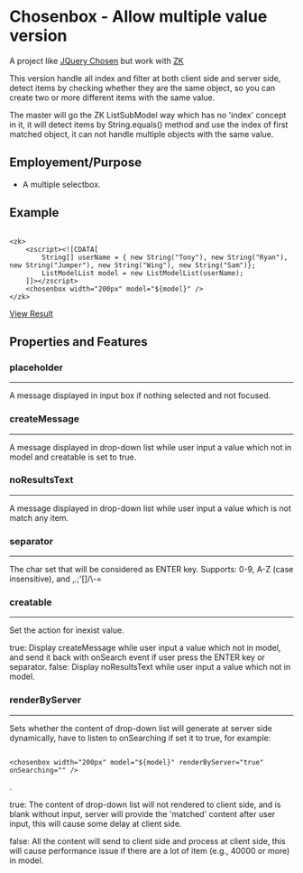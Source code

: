 Chosenbox - Allow multiple value version
=========================================
A project like [JQuery Chosen](https://github.com/harvesthq/chosen/) but work with [ZK](http://www.zkoss.org/)

This version handle all index and filter at both client side and server side,
detect items by checking whether they are the same object,
so you can create two or more different items with the same value.

The master will go the ZK ListSubModel way which has no 'index' concept in it,
it will detect items by String.equals() method and use the index of first matched object,
it can not handle multiple objects with the same value.

Employement/Purpose
------------------------------

- A multiple selectbox.


Example
------------------------------

<pre><code>
&lt;zk&gt;
	&lt;zscript&gt;&lt;![CDATA[
		String[] userName = { new String("Tony"), new String("Ryan"), new String("Jumper"), new String("Wing"), new String("Sam")};
		ListModelList model = new ListModelList(userName);
	]]&gt;&lt;/zscript&gt;
	&lt;chosenbox width="200px" model="${model}" /&gt;
&lt;/zk&gt;
</code></pre>

[View Result](https://github.com/benbai123/chosenbox/blob/master/sample_src/img/Chosenbox_ex_01.png)

Properties and Features
------------------------------

### placeholder
------------------------------
A message displayed in input box if nothing selected and not focused.

### createMessage
------------------------------
A message displayed in drop-down list while user input a value which not in model and creatable is set to true.

### noResultsText
------------------------------
A message displayed in drop-down list while user input a value which is not match any item.

### separator
------------------------------
The char set that will be considered as ENTER key.
Supports: 0-9, A-Z (case insensitive), and ,.;'[]/\\-=

### creatable
------------------------------
Set the action for inexist value.

true: Display createMessage while user input a value which not in model, and send it back with onSearch event if user press the ENTER key or separator.
false: Display noResultsText while user input a value which not in model.

### renderByServer
------------------------------
Sets whether the content of drop-down list will generate at server side dynamically,
have to listen to onSearching if set it to true, for example:
<pre><code>
&lt;chosenbox width="200px" model="${model}" renderByServer="true" onSearching="" /&gt;
</code></pre>
.

true: The content of drop-down list will not rendered to client side, and is blank without input,
server will provide the 'matched' content after user input, this will cause some delay at client side.

false: All the content will send to client side and process at client side,
this will cause performance issue if there are a lot of item (e.g., 40000 or more) in model.
